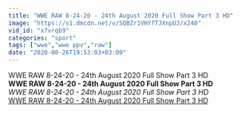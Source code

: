 ```yaml
---
title: "WWE RAW 8-24-20 - 24th August 2020 Full Show Part 3 HD"
image: "https://s1.dmcdn.net/v/SQBZr1VHYfTJXnpUJ/x240"
vid_id: "x7vrqb9"
categories: "sport"
tags: ["wwe","wwe ppv","raw"]
date: "2020-08-26T19:53:03+03:00"
---
```

WWE RAW 8-24-20 - 24th August 2020 Full Show Part 3 HD<br><b>WWE RAW 8-24-20 - 24th August 2020 Full Show Part 3 HD</b><br> <i>WWE RAW 8-24-20 - 24th August 2020 Full Show Part 3 HD</i><br> <u>WWE RAW 8-24-20 - 24th August 2020 Full Show Part 3 HD</u>
